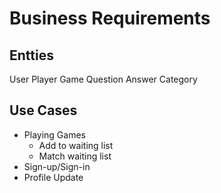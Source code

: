 # Business Requirements

## Entties

User
Player
Game
Question
Answer
Category

## Use Cases

- Playing Games
    - Add to waiting list
    - Match waiting list
- Sign-up/Sign-in
- Profile Update